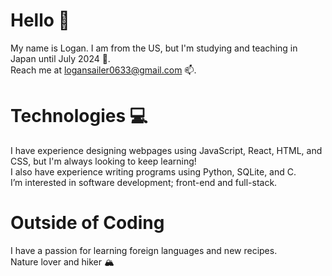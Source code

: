 # Hello 👋
My name is Logan. I am from the US, but I'm studying and teaching in Japan until July 2024 🗾.\
Reach me at logansailer0633@gmail.com 📫.

# Technologies 💻
I have experience designing webpages using JavaScript, React, HTML, and CSS, but I'm always looking to keep learning!\
I also have experience writing programs using Python, SQLite, and C.\
I’m interested in software development; front-end and full-stack.

# Outside of Coding
I have a passion for learning foreign languages and new recipes.\
Nature lover and hiker 🏔️
<!---
logansailer/logansailer is a ✨ special ✨ repository because its `README.md` (this file) appears on your GitHub profile.
You can click the Preview link to take a look at your changes.
--->
